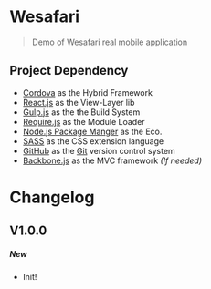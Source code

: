 # Wesafari

> Demo of Wesafari real mobile application


## Project Dependency

* [Cordova](#) as the Hybrid Framework
* [React.js](http://facebook.github.io/react/index.html) as the View-Layer lib
* [Gulp.js](http://gulpjs.com/) as the the Build System
* [Require.js](http://requirejs.org/) as the Module Loader
* [Node.js Package Manger](https://www.npmjs.com/) as the Eco.
* [SASS](http://sass-lang.com/) as the CSS extension language
* [GitHub](https://github.com/) as the [Git](git-scm.com) version control system
* [Backbone.js](backbonejs.org) as the MVC framework *(If needed)*



# Changelog


## V1.0.0

##### New

* Init!
